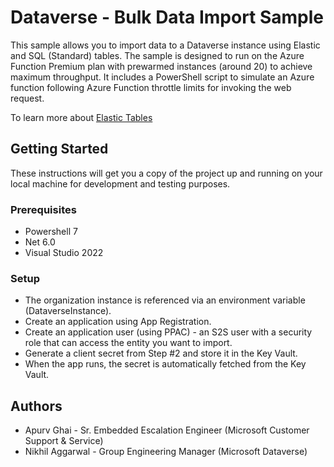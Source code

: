 ﻿---
ArtifactType: azfunc
Language: csharp, powershell, markdown
Platform: windows
Tags: dataverse performance, dataverse hyperscale, dataverse data import sample
---

# Dataverse - Bulk Data Import Sample

This sample allows you to import data to a Dataverse instance using Elastic and SQL (Standard) tables. The sample is designed to run on the Azure Function Premium plan with prewarmed instances (around 20) to achieve maximum throughput. It includes a PowerShell script to simulate an Azure function following Azure Function throttle limits for invoking the web request.

To learn more about [Elastic Tables](https://learn.microsoft.com/en-us/power-apps/maker/data-platform/create-edit-elastic-tables)


## Getting Started

These instructions will get you a copy of the project up and running on your local machine for development and testing purposes. 

### Prerequisites

- Powershell 7
- Net 6.0
- Visual Studio 2022


### Setup

- The organization instance is referenced via an environment variable (DataverseInstance).
- Create an application using App Registration.
- Create an application user (using PPAC) - an S2S user with a security role that can access the entity you want to import.
- Generate a client secret from Step #2 and store it in the Key Vault.
- When the app runs, the secret is automatically fetched from the Key Vault.

## Authors

- Apurv Ghai - Sr. Embedded Escalation Engineer (Microsoft Customer Support & Service)
- Nikhil Aggarwal - Group Engineering Manager (Microsoft Dataverse)


